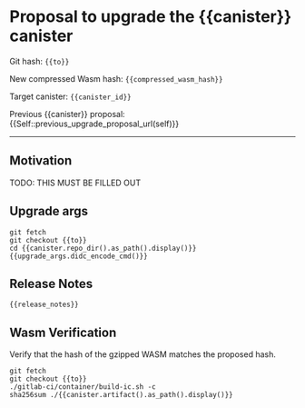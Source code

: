 # Proposal to upgrade the {{canister}} canister

Git hash: `{{to}}`

New compressed Wasm hash: `{{compressed_wasm_hash}}`

Target canister: `{{canister_id}}`

Previous {{canister}} proposal: {{Self::previous_upgrade_proposal_url(self)}}

---

## Motivation
TODO: THIS MUST BE FILLED OUT


## Upgrade args

```
git fetch
git checkout {{to}}
cd {{canister.repo_dir().as_path().display()}}
{{upgrade_args.didc_encode_cmd()}}
```

## Release Notes

```
{{release_notes}}
 ```

## Wasm Verification

Verify that the hash of the gzipped WASM matches the proposed hash.

```
git fetch
git checkout {{to}}
./gitlab-ci/container/build-ic.sh -c
sha256sum ./{{canister.artifact().as_path().display()}}
```
